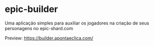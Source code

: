 # epic-builder
Uma aplicação simples para auxiliar os jogadores na criação de seus personagens no epic-shard.com

Preview: https://builder.apontaeclica.com/
